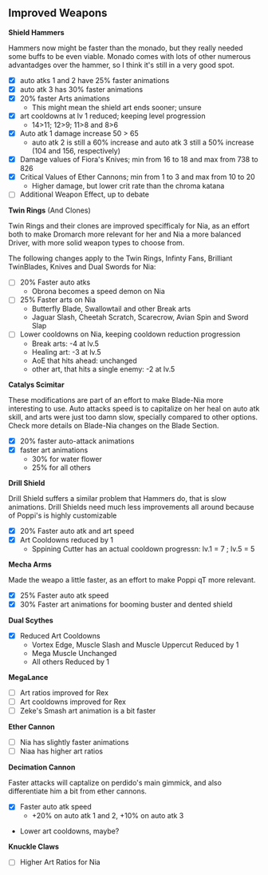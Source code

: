 ## Improved Weapons
**Shield Hammers**

Hammers now might be faster than the monado, but they really needed some buffs to be even viable. Monado comes with lots of other numerous advantadges over the hammer, so I think it's still in a very good spot.
- [x] auto atks 1 and 2 have 25% faster animations
- [x] auto atk 3 has 30% faster animations
- [x] 20% faster Arts animations
  - This might mean the shield art ends sooner; unsure
- [x] art cooldowns at lv 1 reduced; keeping level progression
  - 14>11; 12>9; 11>8 and 8>6
- [x] Auto atk 1 damage increase 50 > 65
  - auto atk 2 is still a 60% increase and auto atk 3 still a 50% increase (104 and 156, respectively)
- [x] Damage values of Fiora's Knives; min from 16 to 18 and max from 738 to 826
- [x] Critical Values of  Ether Cannons; min from 1 to 3 and max from 10 to 20
  - Higher damage, but lower crit rate than the chroma katana
- [ ] Additional Weapon Effect, up to debate

**Twin Rings** (And Clones)

Twin Rings and their clones are improved specifficaly for Nia, as an effort both to make Dromarch more relevant for her and Nia a more balanced Driver, with more solid weapon types to choose from.

The following changes apply to the Twin Rings, Infinty Fans, Brilliant TwinBlades, Knives and Dual Swords for Nia:
- [ ] 20% Faster auto atks
  - Obrona becomes a speed demon on Nia
- [ ] 25% Faster arts on Nia
  - Butterfly Blade, Swallowtail and other Break arts
  - Jaguar Slash, Cheetah Scratch, Scarecrow, Avian Spin and Sword Slap
- [ ] Lower cooldowns on Nia, keeping cooldown reduction progression
  - Break arts: -4 at lv.5
  - Healing art: -3 at lv.5
  - AoE that hits ahead: unchanged
  - other art, that hits a single enemy: -2 at lv.5

**Catalys Scimitar**

These modifications are part of an effort to make Blade-Nia more interesting to use. Auto attacks speed is to capitalize on her heal on auto atk skill, and arts were just too damn slow, specially compared to other options. Check more details on Blade-Nia changes on the Blade Section.
  - [x] 20% faster auto-attack animations
  - [x] faster art animations
    - 30% for water flower
    - 25% for all others  

**Drill Shield**

Drill Shield suffers a similar problem that Hammers do, that is slow animations. Drill Shields need much less improvements all around because of Poppi's is highly customizable
  - [x] 20% Faster auto atk and art speed
  - [x] Art Cooldowns reduced by 1
    - Sppining Cutter has an actual cooldown progressn: lv.1 = 7 ; lv.5 = 5

**Mecha Arms**

Made the weapo a little faster, as an effort to make Poppi qT more relevant.
- [x] 25% Faster auto atk speed
- [x] 30% Faster art animations for booming buster and dented shield 

**Dual Scythes** 

- [x] Reduced Art Cooldowns
  - Vortex Edge, Muscle Slash and Muscle Uppercut Reduced by 1
  - Mega Muscle Unchanged 
  - All others Reduced by 1

**MegaLance**

- [ ] Art ratios improved for Rex
- [ ] Art cooldowns improved for Rex
- [ ] Zeke's Smash art animation is a bit faster

**Ether Cannon**

- [ ] Nia has slightly faster animations
- [ ] Niaa has higher art ratios

**Decimation Cannon**

Faster attacks will captalize on perdido's main gimmick, and also differentiate him a bit from ether cannons.
- [x] Faster auto atk speed
    - +20% on auto atk 1 and 2, +10% on auto atk 3 
- Lower art cooldowns, maybe?

**Knuckle Claws**

- [ ] Higher Art Ratios for Nia
